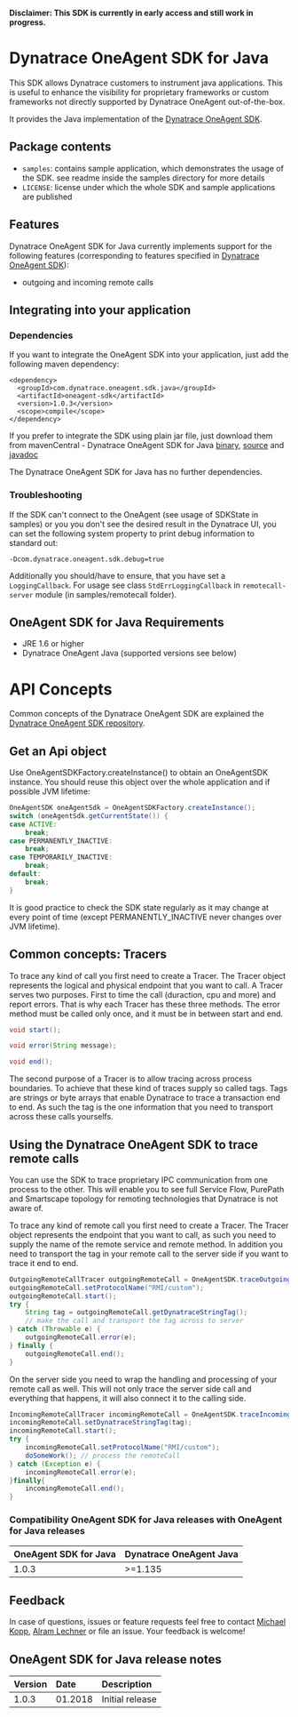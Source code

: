 **Disclaimer: This SDK is currently in early access and still work in progress.**

# Dynatrace OneAgent SDK for Java

This SDK allows Dynatrace customers to instrument java applications. This is useful to enhance the visibility for proprietary frameworks or custom frameworks not directly supported by Dynatrace OneAgent out-of-the-box.

It provides the Java implementation of the [Dynatrace OneAgent SDK](https://github.com/Dynatrace/OneAgent-SDK). 

## Package contents

- `samples`: contains sample application, which demonstrates the usage of the SDK. see readme inside the samples directory for more details
- `LICENSE`: license under which the whole SDK and sample applications are published

## Features
Dynatrace OneAgent SDK for Java currently implements support for the following features (corresponding to features specified in [Dynatrace OneAgent SDK](https://github.com/Dynatrace/OneAgent-SDK)):
-  outgoing and incoming remote calls

## Integrating into your application

### Dependencies
If you want to integrate the OneAgent SDK into your application, just add the following maven dependency:

	<dependency>
	  <groupId>com.dynatrace.oneagent.sdk.java</groupId>
	  <artifactId>oneagent-sdk</artifactId>
	  <version>1.0.3</version>
	  <scope>compile</scope>
	</dependency>

If you prefer to integrate the SDK using plain jar file, just download them from mavenCentral - Dynatrace OneAgent SDK for Java [binary](https://search.maven.org/remotecontent?filepath=com/dynatrace/oneagent/sdk/java/oneagent-sdk/1.0.3/oneagent-sdk-1.0.3.jar), [source](https://search.maven.org/remotecontent?filepath=com/dynatrace/oneagent/sdk/java/oneagent-sdk/1.0.3/oneagent-sdk-1.0.3-sources.jar) and [javadoc](https://search.maven.org/remotecontent?filepath=com/dynatrace/oneagent/sdk/java/oneagent-sdk/1.0.3/oneagent-sdk-1.0.3-javadoc.jar)

The Dynatrace OneAgent SDK for Java has no further dependencies.

### Troubleshooting
If the SDK can't connect to the OneAgent (see usage of SDKState in samples) or you you don't see the desired result in the Dynatrace UI, you can set the following system property to print debug information to standard out:
	
	-Dcom.dynatrace.oneagent.sdk.debug=true

Additionally you should/have to ensure, that you have set a `LoggingCallback`. For usage see class `StdErrLoggingCallback` in `remotecall-server` module (in samples/remotecall folder).

## OneAgent SDK for Java Requirements

- JRE 1.6 or higher
- Dynatrace OneAgent Java (supported versions see below)

# API Concepts

Common concepts of the Dynatrace OneAgent SDK are explained the [Dynatrace OneAgent SDK repository](https://github.com/Dynatrace/OneAgent-SDK).

## Get an Api object

Use OneAgentSDKFactory.createInstance() to obtain an OneAgentSDK instance. You should reuse this object over the whole application 
and if possible JVM lifetime:

```Java
OneAgentSDK oneAgentSdk = OneAgentSDKFactory.createInstance();
switch (oneAgentSdk.getCurrentState()) {
case ACTIVE:
	break;
case PERMANENTLY_INACTIVE:
	break;
case TEMPORARILY_INACTIVE:
	break;
default:
	break;
}
```

It is good practice to check the SDK state regularly as it may change at every point of time (except PERMANENTLY_INACTIVE never changes over JVM lifetime).

## Common concepts: Tracers

To trace any kind of call you first need to create a Tracer. The Tracer object represents the logical and physical endpoint that you want to call. A Tracer serves two purposes. First to time the call (duraction, cpu and more) and report errors. That is why each Tracer has these three methods. The error method must be called only once, and it must be in between start and end.

```Java
void start();

void error(String message);

void end();
```
The second purpose of a Tracer is to allow tracing across process boundaries. To achieve that these kind of traces supply so called tags. Tags are strings or byte arrays that enable Dynatrace to trace a transaction end to end. As such the tag is the one information that you need to transport across these calls yourselfs.


## Using the Dynatrace OneAgent SDK to trace remote calls

You can use the SDK to trace proprietary IPC communication from one process to the other. This will enable you to see full Service Flow, PurePath and Smartscape topology for remoting technologies that Dynatrace is not aware of.

To trace any kind of remote call you first need to create a Tracer. The Tracer object represents the endpoint that you want to call, as such you need to supply the name of the remote service and remote method. In addition you need to transport the tag in your remote call to the server side if you want to trace it end to end.

```Java
OutgoingRemoteCallTracer outgoingRemoteCall = OneAgentSDK.traceOutgoingRemoteCall("remoteMethodToCall", "RemoteServiceName", "rmi://Endpoint/service", ChannelType.TCP_IP, "remoteHost:1234");
outgoingRemoteCall.setProtocolName("RMI/custom");
outgoingRemoteCall.start();
try {
	String tag = outgoingRemoteCall.getDynatraceStringTag();
	// make the call and transport the tag across to server
} catch (Throwable e) {
	outgoingRemoteCall.error(e);
} finally {
	outgoingRemoteCall.end();
}
```

On the server side you need to wrap the handling and processing of your remote call as well. This will not only trace the server side call and everything that happens, it will also connect it to the calling side.

```Java
IncomingRemoteCallTracer incomingRemoteCall = OneAgentSDK.traceIncomingRemoteCall("remoteMethodToCall", "RemoteServiceName", "rmi://Endpoint/service");
incomingRemoteCall.setDynatraceStringTag(tag);
incomingRemoteCall.start();
try {
	incomingRemoteCall.setProtocolName("RMI/custom");
	doSomeWork(); // process the remoteCall
} catch (Exception e) {
	incomingRemoteCall.error(e);
}finally{
	incomingRemoteCall.end();
}
```

### Compatibility OneAgent SDK for Java releases with OneAgent for Java releases
|OneAgent SDK for Java|Dynatrace OneAgent Java|
|:------|:--------|
|1.0.3  |>=1.135  |

## Feedback

In case of questions, issues or feature requests feel free to contact [Michael Kopp](https://github.com/mikopp), [Alram Lechner](https://github.com/AlramLechnerDynatrace) or file an issue. Your feedback is welcome!


## OneAgent SDK for Java release notes
|Version|Date|Description|
|:------|:----------|:------------------|
|1.0.3  |01.2018    |Initial release    |
